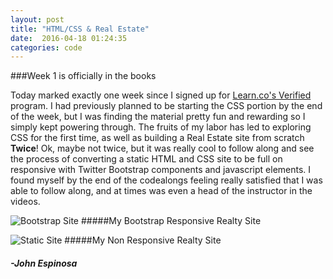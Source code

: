 ```yaml
---
layout: post
title: "HTML/CSS & Real Estate"
date:  2016-04-18 01:24:35
categories: code
---
```


###Week 1 is officially in the books

Today marked exactly one week since I signed up for [Learn.co's Verified](http://www.learn.co) program. I had previously planned to be starting the CSS portion by the end of the week, but I was finding the material pretty fun and rewarding so I simply kept powering through. The fruits of my labor has led to exploring CSS for the first time, as well as building a Real Estate site from scratch **Twice**! Ok, maybe not twice, but it was really cool to follow along and see the process of converting a static HTML and CSS site to be full on responsive with Twitter Bootstrap components and javascript elements. I found myself by the end of the codealongs feeling really satisfied that I was able to follow along, and at times was even a head of the instructor in the videos.

![Bootstrap Site](/img/BootstrapsiteSS.png)
#####My Bootstrap Responsive Realty Site

![Static Site](/img/StaticSiteSS.png)
#####My Non Responsive Realty Site


#### _-John Espinosa_  